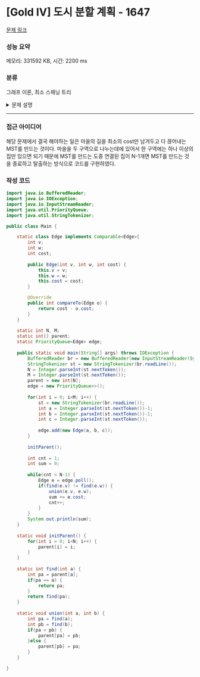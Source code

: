 # [Gold IV] 도시 분할 계획 - 1647 

[문제 링크](https://www.acmicpc.net/problem/1647) 

### 성능 요약

메모리: 331592 KB, 시간: 2200 ms

### 분류

그래프 이론, 최소 스패닝 트리
<details>
 <summary>문제 설명</summary>
 
### 문제

<p>동물원에서 막 탈출한 원숭이 한 마리가 세상구경을 하고 있다. 그러다가 평화로운 마을에 가게 되었는데, 그곳에서는 알 수 없는 일이 벌어지고 있었다.</p>

<p>마을은 N개의 집과 그 집들을 연결하는 M개의 길로 이루어져 있다. 길은 어느 방향으로든지 다닐 수 있는 편리한 길이다. 그리고 각 길마다 길을 유지하는데 드는 유지비가 있다. 임의의 두 집 사이에 경로가 항상 존재한다.</p>

<p>마을의 이장은 마을을 두 개의 분리된 마을로 분할할 계획을 가지고 있다. 마을이 너무 커서 혼자서는 관리할 수 없기 때문이다. 마을을 분할할 때는 각 분리된 마을 안에 집들이 서로 연결되도록 분할해야 한다. 각 분리된 마을 안에 있는 임의의 두 집 사이에 경로가 항상 존재해야 한다는 뜻이다. 마을에는 집이 하나 이상 있어야 한다.</p>

<p>그렇게 마을의 이장은 계획을 세우다가 마을 안에 길이 너무 많다는 생각을 하게 되었다. 일단 분리된 두 마을 사이에 있는 길들은 필요가 없으므로 없앨 수 있다. 그리고 각 분리된 마을 안에서도 임의의 두 집 사이에 경로가 항상 존재하게 하면서 길을 더 없앨 수 있다. 마을의 이장은 위 조건을 만족하도록 길들을 모두 없애고 나머지 길의 유지비의 합을 최소로 하고 싶다. 이것을 구하는 프로그램을 작성하시오.</p>

### 입력 

 <p>첫째 줄에 집의 개수 N, 길의 개수 M이 주어진다. N은 2이상 100,000이하인 정수이고, M은 1이상 1,000,000이하인 정수이다. 그 다음 줄부터 M줄에 걸쳐 길의 정보가 A B C 세 개의 정수로 주어지는데 A번 집과 B번 집을 연결하는 길의 유지비가 C (1 ≤ C ≤ 1,000)라는 뜻이다.</p>

<p>임의의 두 집 사이에 경로가 항상 존재하는 입력만 주어진다.</p>

### 출력 

 <p>첫째 줄에 없애고 남은 길 유지비의 합의 최솟값을 출력한다.</p>
</details>

---

### 접근 아이디어
<p>
 해당 문제에서 결국 해야하는 일은 마을의 길을 최소의 cost만 남겨두고 다 끊어내는 MST를 만드는 것이다.
 마을을 두 구역으로 나누는데에 있어서 한 구역에는 하나 이상의 집만 있으면 되기 때문에 MST를 만드는 도중 연결된 집이 N-1개면 MST를 만드는 것을 종료하고 탈출하는 방식으로 코드를 구현하였다.
</p>

### 작성 코드
```java
import java.io.BufferedReader;
import java.io.IOException;
import java.io.InputStreamReader;
import java.util.PriorityQueue;
import java.util.StringTokenizer;

public class Main {

	static class Edge implements Comparable<Edge>{
		int v;
		int w;
		int cost;
		
		public Edge(int v, int w, int cost) {
			this.v = v;
			this.w = w;
			this.cost = cost;
		}

		@Override
		public int compareTo(Edge o) {
			return cost - o.cost;
		}
	}
	
	static int N, M;
	static int[] parent;
	static PriorityQueue<Edge> edge;
	
	public static void main(String[] args) throws IOException {
		BufferedReader br = new BufferedReader(new InputStreamReader(System.in));
		StringTokenizer st = new StringTokenizer(br.readLine());
		N = Integer.parseInt(st.nextToken());
		M = Integer.parseInt(st.nextToken());
		parent = new int[N];
		edge = new PriorityQueue<>();
		
		for(int i = 0; i<M; i++) {
			st = new StringTokenizer(br.readLine());
			int a = Integer.parseInt(st.nextToken())-1;
			int b = Integer.parseInt(st.nextToken())-1;
			int c = Integer.parseInt(st.nextToken());
			
			edge.add(new Edge(a, b, c));
		}
		
		initParent();
		
		int cnt = 1;
		int sum = 0;
		
		while(cnt < N-1) {
			Edge e = edge.poll();
			if(find(e.v) != find(e.w)) {
				union(e.v, e.w);
				sum += e.cost;
				cnt++;
			}
		}
		System.out.println(sum);
	}
	
	static void initParent() {
		for(int i = 0; i<N; i++) {
			parent[i] = i;
		}
	}
	
	static int find(int a) {
		int pa = parent[a];
		if(pa == a) {
			return pa;
		}
		return find(pa);
	}
	
	static void union(int a, int b) {
		int pa = find(a);
		int pb = find(b);
		if(pa > pb) {
			parent[pa] = pb;
		}else {
			parent[pb] = pa;
		}
	}

}
```
